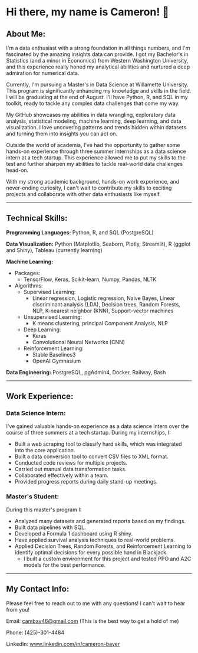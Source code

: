 # Hi there, my name is Cameron! 👋

## About Me:

I'm a data enthusiast with a strong foundation in all things numbers, and I'm fascinated by the amazing insights data can provide. I got my Bachelor's in Statistics (and a minor in Economics) from Western Washington University, and this experience really honed my analytical abilities and nurtured a deep admiration for numerical data.

Currently, I'm pursuing a Master's in Data Science at Willamette University. This program is significantly enhancing my knowledge and skills in the field. I will be graduating at the end of August. I'll have Python, R, and SQL in my toolkit, ready to tackle any complex data challenges that come my way.

My GitHub showcases my abilities in data wrangling, exploratory data analysis, statistical modeling, machine learning, deep learning, and data visualization. I love uncovering patterns and trends hidden within datasets and turning them into insights you can act on.

Outside the world of academia, I've had the opportunity to gather some hands-on experience through three summer internships as a data science intern at a tech startup. This experience allowed me to put my skills to the test and further sharpen my abilities to tackle real-world data challenges head-on.

With my strong academic background, hands-on work experience, and never-ending curiosity, I can't wait to contribute my skills to exciting projects and collaborate with other data enthusiasts like myself.

---

## Technical Skills:

**Programming Languages:** Python, R, and SQL (PostgreSQL)

**Data Visualization:** Python (Matplotlib, Seaborn, Plotly, Streamlit), R (ggplot and Shiny), Tableau (currently learning)

**Machine Learning:**
- Packages:
  - TensorFlow, Keras, Scikit-learn, Numpy, Pandas, NLTK
- Algorithms: 
  - Supervised Learning:
    - Linear regression, Logistic regression, Naive Bayes, Linear discriminant analysis (LDA), Decision trees, Random Forests, NLP, K-nearest neighbor (KNN), Support-vector machines
  - Unsupervised Learning:
    - K means clustering, principal Component Analysis, NLP
  - Deep Learning:
    - Keras
    - Convolutional Neural Networks (CNN)
  - Reinforcement Learning:
    - Stable Baselines3
    - OpenAI Gymnasium

**Data Engineering:** PostgreSQL, pgAdmin4, Docker, Railway, Bash


---

## Work Experience:

### Data Science Intern:

I've gained valuable hands-on experience as a data science intern over the course of three summers at a tech startup. During my internships, I:
- Built a web scraping tool to classify hard skills, which was integrated into the core application.
- Built a data conversion tool to convert CSV files to XML format.
- Conducted code reviews for multiple projects.
- Carried out manual data transformation tasks.
- Collaborated effectively within a team.
- Provided progress reports during daily stand-up meetings.

### Master's Student:
During this master's program I:
- Analyzed many datasets and generated reports based on my findings.
- Built data pipelines with SQL.
- Developed a Formula 1 dashboard using R shiny.
- Have applied survival analysis techniques to real-world problems.
- Applied Decision Trees, Random Forests, and Reinforcement Learning to identify optimal decisions for every possible hand in Blackjack.
  - I built a custom environment for this project and tested PPO and A2C models for the best performance.


---

## My Contact Info:

Please feel free to reach out to me with any questions! I can't wait to hear from you!

Email: cambay46@gmail.com (This is the best way to get a hold of me)

Phone: (425)-301-4484

LinkedIn: www.linkedin.com/in/cameron-bayer






<!--
**CameronB01/CameronB01** is a ✨ _special_ ✨ repository because its `README.md` (this file) appears on your GitHub profile.

Here are some ideas to get you started:

- 🔭 I’m currently working on ...
- 🌱 I’m currently learning ...
- 👯 I’m looking to collaborate on ...
- 🤔 I’m looking for help with ...
- 💬 Ask me about ...
- 📫 How to reach me: ...
- 😄 Pronouns: ...
- ⚡ Fun fact: ...
-->
